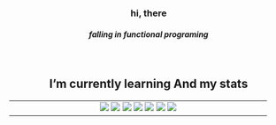 ### <div align="center"> hi, there </div>  
##### <div align='center'> falling in functional programing </div>
  

<br/>  


## <div align="center">I’m currently learning And my stats</div>  
<table align="center"><tr><td valign="top" width="33%">



<div align="center">  
<img src="https://img.shields.io/badge/-JavaScript-%23F7DF1E?style=flat-square&logo=javascript&logoColor=white"/>
<img src="https://img.shields.io/badge/-TypeScript-%233178C6?style=flat-square&logo=typescript&logoColor=white"/>
<img src="https://img.shields.io/badge/-React-%2361DAFB?style=flat-square&logo=react&logoColor=white"/>
<img src="https://img.shields.io/badge/-Node.js-%23339933?style=flat-square&logo=node.js&logoColor=white"/>
<img src="https://img.shields.io/badge/-Nest.js-%23E0234E?style=flat-square&logo=nestjs&logoColor=white"/>
<img src="https://img.shields.io/badge/-MySQL-%234479A1?style=flat-square&logo=mysql&logoColor=white"/>
<img src="https://img.shields.io/badge/-MongoDB-%2347A248?style=flat-square&logo=mongodb&logoColor=white"/>
</div>
